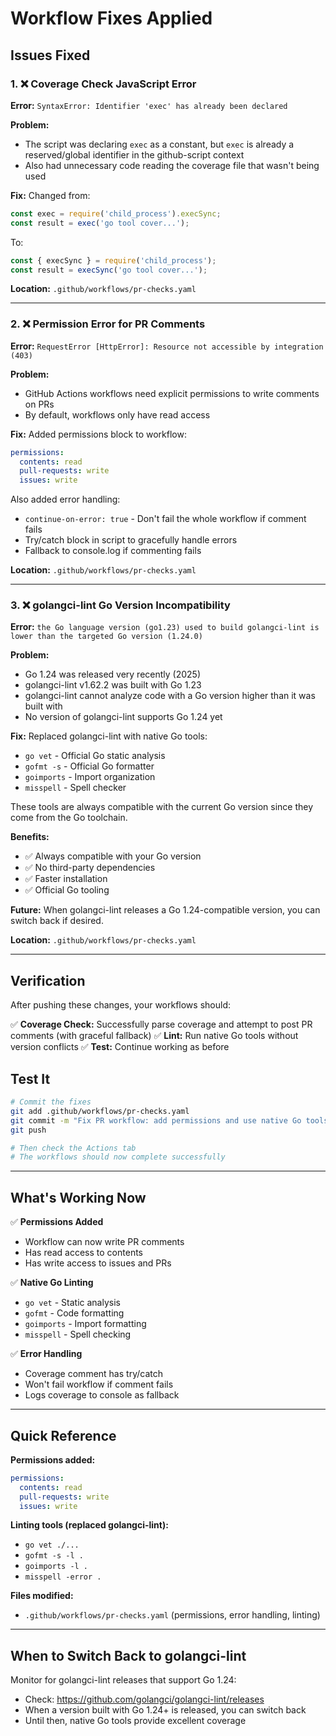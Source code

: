 # Workflow Fixes Applied

## Issues Fixed

### 1. ❌ Coverage Check JavaScript Error
**Error:** `SyntaxError: Identifier 'exec' has already been declared`

**Problem:** 
- The script was declaring `exec` as a constant, but `exec` is already a reserved/global identifier in the github-script context
- Also had unnecessary code reading the coverage file that wasn't being used

**Fix:**
Changed from:
```javascript
const exec = require('child_process').execSync;
const result = exec('go tool cover...');
```

To:
```javascript
const { execSync } = require('child_process');
const result = execSync('go tool cover...');
```

**Location:** `.github/workflows/pr-checks.yaml`

---

### 2. ❌ Permission Error for PR Comments
**Error:** `RequestError [HttpError]: Resource not accessible by integration (403)`

**Problem:**
- GitHub Actions workflows need explicit permissions to write comments on PRs
- By default, workflows only have read access

**Fix:**
Added permissions block to workflow:
```yaml
permissions:
  contents: read
  pull-requests: write
  issues: write
```

Also added error handling:
- `continue-on-error: true` - Don't fail the whole workflow if comment fails
- Try/catch block in script to gracefully handle errors
- Fallback to console.log if commenting fails

**Location:** `.github/workflows/pr-checks.yaml`

---

### 3. ❌ golangci-lint Go Version Incompatibility
**Error:** `the Go language version (go1.23) used to build golangci-lint is lower than the targeted Go version (1.24.0)`

**Problem:**
- Go 1.24 was released very recently (2025)
- golangci-lint v1.62.2 was built with Go 1.23
- golangci-lint cannot analyze code with a Go version higher than it was built with
- No version of golangci-lint supports Go 1.24 yet

**Fix:**
Replaced golangci-lint with native Go tools:
- `go vet` - Official Go static analysis
- `gofmt -s` - Official Go formatter
- `goimports` - Import organization
- `misspell` - Spell checker

These tools are always compatible with the current Go version since they come from the Go toolchain.

**Benefits:**
- ✅ Always compatible with your Go version
- ✅ No third-party dependencies
- ✅ Faster installation
- ✅ Official Go tooling

**Future:** When golangci-lint releases a Go 1.24-compatible version, you can switch back if desired.

**Location:** `.github/workflows/pr-checks.yaml`

---

## Verification

After pushing these changes, your workflows should:

✅ **Coverage Check:** Successfully parse coverage and attempt to post PR comments (with graceful fallback)
✅ **Lint:** Run native Go tools without version conflicts
✅ **Test:** Continue working as before

## Test It

```bash
# Commit the fixes
git add .github/workflows/pr-checks.yaml
git commit -m "Fix PR workflow: add permissions and use native Go tools"
git push

# Then check the Actions tab
# The workflows should now complete successfully
```

---

## What's Working Now

✅ **Permissions Added**
- Workflow can now write PR comments
- Has read access to contents
- Has write access to issues and PRs

✅ **Native Go Linting**
- `go vet` - Static analysis
- `gofmt` - Code formatting
- `goimports` - Import formatting  
- `misspell` - Spell checking

✅ **Error Handling**
- Coverage comment has try/catch
- Won't fail workflow if comment fails
- Logs coverage to console as fallback

---

## Quick Reference

**Permissions added:**
```yaml
permissions:
  contents: read
  pull-requests: write
  issues: write
```

**Linting tools (replaced golangci-lint):**
- `go vet ./...`
- `gofmt -s -l .`
- `goimports -l .`
- `misspell -error .`

**Files modified:**
- `.github/workflows/pr-checks.yaml` (permissions, error handling, linting)

---

## When to Switch Back to golangci-lint

Monitor for golangci-lint releases that support Go 1.24:
- Check: https://github.com/golangci/golangci-lint/releases
- When a version built with Go 1.24+ is released, you can switch back
- Until then, native Go tools provide excellent coverage
